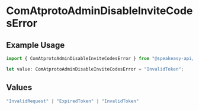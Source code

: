 # ComAtprotoAdminDisableInviteCodesError

## Example Usage

```typescript
import { ComAtprotoAdminDisableInviteCodesError } from "@speakeasy-api/bluesky/models/errors";

let value: ComAtprotoAdminDisableInviteCodesError = "InvalidToken";
```

## Values

```typescript
"InvalidRequest" | "ExpiredToken" | "InvalidToken"
```